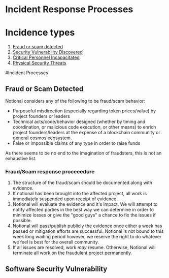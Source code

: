 # Incident Response Processes

# Incidence types
1. [Fraud or scam detected](#fraudsandscams)
2. [Security Vulnerability Discovered](#vulnerability)
3. [Critical Personnel Incapacitated](#criticalpersonnel)
4. [Physical Security Threats](#physicalsecurity)

#Incident Processes

## Fraud or Scam Detected <a name="fraudsandscams"></a>

Notional considers any of the following to be fraud/scam behavior:
* Purposeful misdirection (especially regarding token prices/value) by project founders or leaders
* Technical acts/code/behavior designed (whether by timing and coordination, or malicious code execution, or other means) to enrich project founders/leaders at the expense of a blockchain community or general cosmos ecosystem.
* False or impossible claims of any type in order to raise funds

As there seems to be no end to the imagination of fraudsters, this is not an exhaustive list.  

### Fraud/Scam response proceeedure
1. The structure of the fraud/scam should be documented along with evidence.
2. If notional has been brought into the affected project, all work is immediately suspended upon receipt of evidence.
3. Notional will evaluate the evidence and it's impact.  We will attempt to notify affected parties in the best way we can determine in order to minimize losses or give the "good guys" a chance to fix the issues if possible.
4. Notional will pass/publish publicly the evidence once either a week has passed or mitigation efforts are successful.  Notional is not bound to this week long waiting period however, we reserve the right to do whatever we feel is best for the overall community.
5. If all issues are resolved, work *may* resume.  Otherwise, Notional will terminate all work on the fraudulent project permanently.


## Software Security Vulnerability <a name="vulnerability"></a>
